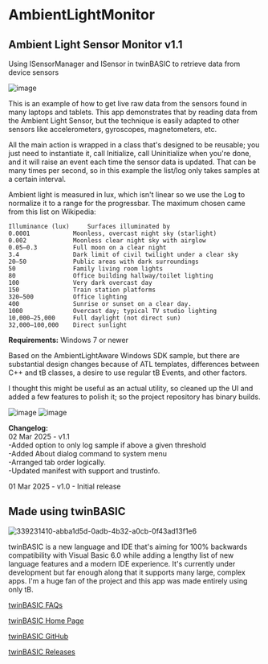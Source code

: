 # AmbientLightMonitor
## Ambient Light Sensor Monitor v1.1
Using ISensorManager and ISensor in twinBASIC to retrieve data from device sensors

![image](https://github.com/user-attachments/assets/e4f545f3-bfb7-409d-9580-e92a9e0e5f0b)


This is an example of how to get live raw data from the sensors found in many laptops and tablets. This app demonstrates that by reading data from the Ambient Light Sensor, but the technique is easily adapted to other sensors like accelerometers, gyroscopes, magnetometers, etc.

All the main action is wrapped in a class that's designed to be reusable; you just need to instantiate it, call Initialize, call Uninitialize when you're done, and it will raise an event each time the sensor data is updated. That can be many times per second, so in this example the list/log only takes samples at a certain interval.

Ambient light is measured in lux, which isn't linear so we use the Log to normalize it to a range for the progressbar. The maximum chosen came from this list on Wikipedia:

```
Illuminance (lux)     Surfaces illuminated by
0.0001            Moonless, overcast night sky (starlight) 
0.002             Moonless clear night sky with airglow 
0.05–0.3          Full moon on a clear night 
3.4               Dark limit of civil twilight under a clear sky 
20–50             Public areas with dark surroundings 
50                Family living room lights  
80                Office building hallway/toilet lighting 
100               Very dark overcast day 
150               Train station platforms 
320–500           Office lighting 
400               Sunrise or sunset on a clear day.
1000              Overcast day; typical TV studio lighting
10,000–25,000     Full daylight (not direct sun) 
32,000–100,000    Direct sunlight
```

**Requirements:** Windows 7 or newer

Based on the AmbientLightAware Windows SDK sample, but there are substantial design changes because of ATL templates, differences between C++ and tB classes, a desire to use regular tB Events, and other factors.

I thought this might be useful as an actual utility, so cleaned up the UI and added a few features to polish it; so the project repository has binary builds.

![image](https://github.com/user-attachments/assets/3641b330-7483-41ae-ba52-b852dc262386) ![image](https://github.com/user-attachments/assets/afc968cf-3302-4167-89cb-23a5f5d893b5)


**Changelog:**\
02 Mar 2025 - v1.1\
  -Added option to only log sample if above a given threshold\
  -Added About dialog command to system menu\
   -Arranged tab order logically.\
   -Updated manifest with support and trustinfo.
         
01 Mar 2025 - v1.0 - Initial release

## Made using twinBASIC

![339231410-abba1d5d-0adb-4b32-a0cb-0f43ad13f1e6](https://github.com/user-attachments/assets/8a585214-547e-4a39-a3a7-75a71514c6a3)

twinBASIC is a new language and IDE that's aiming for 100% backwards compatibility with Visual Basic 6.0 while adding a lengthy list of new language features and a modern IDE experience. It's currently under development but far enough along that it supports many large, complex apps. I'm a huge fan of the project and this app was made entirely using only tB.

[twinBASIC FAQs](https://github.com/twinbasic/documentation/wiki/twinBASIC-Frequently-Asked-Questions-(FAQs))

[twinBASIC Home Page](https://twinbasic.com)

[twinBASIC GitHub](https://github.com/twinbasic/twinbasic)

[twinBASIC Releases](https://github.com/twinbasic/twinbasic/releases)
